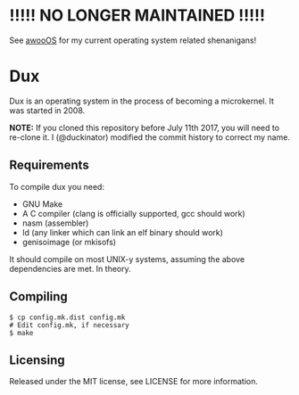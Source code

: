 # !!!!! NO LONGER MAINTAINED !!!!!

See [awooOS](https://github.com/duckinator/awoos) for my current
operating system related shenanigans!

# Dux

Dux is an operating system in the process of becoming a microkernel. It was
started in 2008.


**NOTE:** If you cloned this repository before July 11th 2017, you will
need to re-clone it. I (@duckinator) modified the commit history to
correct my name.

## Requirements

To compile dux you need:

* GNU Make
* A C compiler (clang is officially supported, gcc should work)
* nasm (assembler)
* ld (any linker which can link an elf binary should work)
* genisoimage (or mkisofs)

It should compile on most UNIX-y systems, assuming the above dependencies are met. In theory.

## Compiling

```
$ cp config.mk.dist config.mk
# Edit config.mk, if necessary
$ make
```

## Licensing

Released under the MIT license, see LICENSE for more information.
